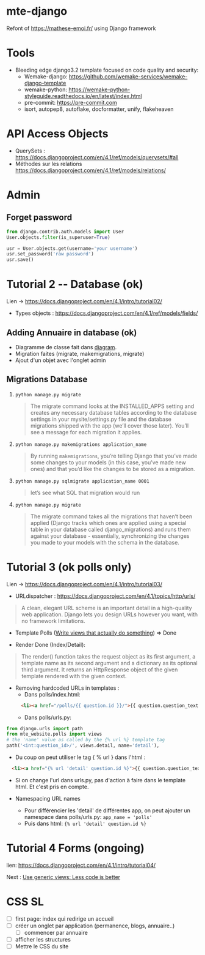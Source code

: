 # mte-django
Refont of https://mathese-emoi.fr/ using Django framework

# Tools

- Bleeding edge django3.2 template focused on code quality and security:
    - Wemake-django: https://github.com/wemake-services/wemake-django-template
    - wemake-python: https://wemake-python-styleguide.readthedocs.io/en/latest/index.html
    - pre-commit: https://pre-commit.com
    - isort, autopep8, autoflake, docformatter, unify, flakeheaven

# API Access Objects

- QuerySets : https://docs.djangoproject.com/en/4.1/ref/models/querysets/#all
- Méthodes sur les relations https://docs.djangoproject.com/en/4.1/ref/models/relations/

# Admin

## Forget password
```python
from django.contrib.auth.models import User
User.objects.filter(is_superuser=True)

usr = User.objects.get(username='your username')
usr.set_password('raw password')
usr.save()
```

# Tutorial 2 -- Database (ok)
Lien -> https://docs.djangoproject.com/en/4.1/intro/tutorial02/

- Types objects : https://docs.djangoproject.com/en/4.1/ref/models/fields/

## Adding Annuaire in database (ok)

- Diagramme de classe fait dans [diagram](./diagrams).
- Migration faites (migrate, makemigrations, migrate)
- Ajout d'un objet avec l'onglet admin

## Migrations Database

1. `python manage.py migrate`
    > The migrate command looks at the INSTALLED_APPS setting and creates any necessary database tables according
    > to the database settings in your mysite/settings.py file and the database migrations shipped with the app
    > (we’ll cover those later). You’ll see a message for each migration it applies.

2. `python manage.py makemigrations application_name`
   > By running `makemigrations`, you’re telling Django that you’ve made some changes to your models
   > (in this case, you’ve made new ones) and that you’d like the changes to be stored as a migration.

3. `python manage.py sqlmigrate application_name 0001`
   > let’s see what SQL that migration would run

4. `python manage.py migrate`
   > The migrate command takes all the migrations that haven’t been applied
   > (Django tracks which ones are applied using a special table in your database called django_migrations)
   > and runs them against your database - essentially, synchronizing the changes you made to your models
   > with the schema in the database.

# Tutorial 3 (ok polls only)
Lien -> https://docs.djangoproject.com/en/4.1/intro/tutorial03/

- URLdispatcher : https://docs.djangoproject.com/en/4.1/topics/http/urls/
> A clean, elegant URL scheme is an important detail in a high-quality web application.
> Django lets you design URLs however you want, with no framework limitations.

- Template Polls ([Write views that actually do something](https://docs.djangoproject.com/en/4.1/intro/tutorial03/#write-views-that-actually-do-something)) => Done

- Render Done (Index/Detail):
> The render() function takes the request object as its first argument, a template name as its second argument and a
> dictionary as its optional third argument. It returns an HttpResponse object of the given template rendered with the given context.

- Removing hardcoded URLs in templates :
  - Dans polls/index.html:
  ```html
    <li><a href="/polls/{{ question.id }}/">{{ question.question_text }}</a></li>
  ```
  - Dans polls/urls.py:
```python
from django.urls import path
from mte_website.polls import views
# the 'name' value as called by the {% url %} template tag
path('<int:question_id>/', views.detail, name='detail'),
```
  - Du coup on peut utiliser le tag { % url } dans l'html :
  ```html
    <li><a href="{% url 'detail' question.id %}">{{ question.question_text }}</a></li>
  ```
  - Si on change l'url dans urls.py, pas d'action à faire dans le template html. Et c'est pris en compte.

- Namespacing URL names
  - Pour différencier les 'detail' de différentes app, on peut ajouter un namespace dans polls/urls.py:
  `app_name = 'polls'`
  - Puis dans html:
  `{% url 'detail' question.id %}`

# Tutorial 4 Forms (ongoing)
lien: https://docs.djangoproject.com/en/4.1/intro/tutorial04/

Next : [Use generic views: Less code is better](https://docs.djangoproject.com/en/4.1/intro/tutorial04/#use-generic-views-less-code-is-better)

# CSS SL

- [ ] first page: index qui redirige un accueil
- [ ] créer un onglet par application (permanence, blogs, annuaire..)
  - [ ] commencer par annuaire
- [ ] afficher les structures
- [ ] Mettre le CSS du site